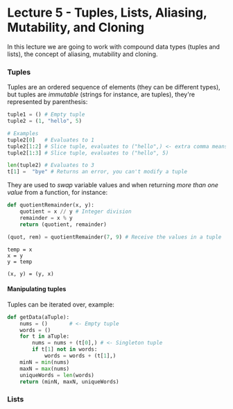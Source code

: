 # Lecture 5 - Tuples, Lists, Aliasing, Mutability, and Cloning

In this lecture we are going to work with compound data types (tuples and lists), the concept of aliasing, mutability and cloning.

### Tuples

Tuples are an ordered sequence of elements (they can be different types), but tuples are *immutable* (strings for instance, are tuples), they're represented by parenthesis:

```py
tuple1 = () # Empty tuple
tuple2 = (1, "hello", 5)

# Examples
tuple2[0]   # Evaluates to 1
tuple2[1:2] # Slice tuple, evaluates to ("hello",) <- extra comma means a tuple with one element
tuple2[1:3] # Slice tuple, evaluates to ("hello", 5)

len(tuple2) # Evaluates to 3
t[1] =  "bye" # Returns an error, you can't modify a tuple
```

They are used to *swap* variable values and when returning *more than one value* from a function, for instance:

```py
def quotientRemainder(x, y):
    quotient = x // y # Integer division
    remainder = x % y
    return (quotient, remainder)

(quot, rem) = quotientRemainder(7, 9) # Receive the values in a tuple
```

```
temp = x
x = y
y = temp

(x, y) = (y, x)
```

#### Manipulating tuples

Tuples can be iterated over, example:

```py
def getData(aTuple):
    nums = ()       # <- Empty tuple
    words = ()
    for t in aTuple:
        nums = nums + (t[0],) # <- Singleton tuple
        if t[1] not in words:
            words = words + (t[1],)
    minN = min(nums)
    maxN = max(nums)
    uniqueWords = len(words)
    return (minN, maxN, uniqueWords)
```

### Lists
